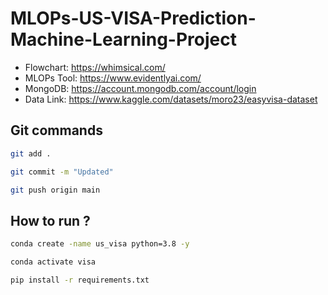 # MLOPs-US-VISA-Prediction-Machine-Learning-Project

- Flowchart: https://whimsical.com/
- MLOPs Tool: https://www.evidentlyai.com/
- MongoDB: https://account.mongodb.com/account/login
- Data Link: https://www.kaggle.com/datasets/moro23/easyvisa-dataset

## Git commands

```bash 
git add .

git commit -m "Updated"

git push origin main
```


## How to run ?

```bash
conda create -name us_visa python=3.8 -y
```
```bash
conda activate visa
```

```bash
pip install -r requirements.txt
```

